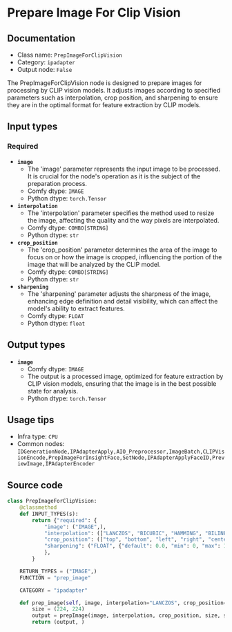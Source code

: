 # Prepare Image For Clip Vision
## Documentation
- Class name: `PrepImageForClipVision`
- Category: `ipadapter`
- Output node: `False`

The PrepImageForClipVision node is designed to prepare images for processing by CLIP vision models. It adjusts images according to specified parameters such as interpolation, crop position, and sharpening to ensure they are in the optimal format for feature extraction by CLIP models.
## Input types
### Required
- **`image`**
    - The 'image' parameter represents the input image to be processed. It is crucial for the node's operation as it is the subject of the preparation process.
    - Comfy dtype: `IMAGE`
    - Python dtype: `torch.Tensor`
- **`interpolation`**
    - The 'interpolation' parameter specifies the method used to resize the image, affecting the quality and the way pixels are interpolated.
    - Comfy dtype: `COMBO[STRING]`
    - Python dtype: `str`
- **`crop_position`**
    - The 'crop_position' parameter determines the area of the image to focus on or how the image is cropped, influencing the portion of the image that will be analyzed by the CLIP model.
    - Comfy dtype: `COMBO[STRING]`
    - Python dtype: `str`
- **`sharpening`**
    - The 'sharpening' parameter adjusts the sharpness of the image, enhancing edge definition and detail visibility, which can affect the model's ability to extract features.
    - Comfy dtype: `FLOAT`
    - Python dtype: `float`
## Output types
- **`image`**
    - Comfy dtype: `IMAGE`
    - The output is a processed image, optimized for feature extraction by CLIP vision models, ensuring that the image is in the best possible state for analysis.
    - Python dtype: `torch.Tensor`
## Usage tips
- Infra type: `CPU`
- Common nodes: `IDGenerationNode,IPAdapterApply,AIO_Preprocessor,ImageBatch,CLIPVisionEncode,PrepImageForInsightFace,SetNode,IPAdapterApplyFaceID,PreviewImage,IPAdapterEncoder`


## Source code
```python
class PrepImageForClipVision:
    @classmethod
    def INPUT_TYPES(s):
        return {"required": {
            "image": ("IMAGE",),
            "interpolation": (["LANCZOS", "BICUBIC", "HAMMING", "BILINEAR", "BOX", "NEAREST"],),
            "crop_position": (["top", "bottom", "left", "right", "center", "pad"],),
            "sharpening": ("FLOAT", {"default": 0.0, "min": 0, "max": 1, "step": 0.05}),
            },
        }

    RETURN_TYPES = ("IMAGE",)
    FUNCTION = "prep_image"

    CATEGORY = "ipadapter"

    def prep_image(self, image, interpolation="LANCZOS", crop_position="center", sharpening=0.0):
        size = (224, 224)
        output = prepImage(image, interpolation, crop_position, size, sharpening, 0)
        return (output, )

```
